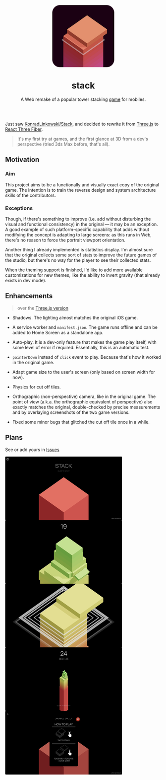 <div align="center">
<img src="public/logo192.png" width="200" height="200">

# stack
A Web remake of a popular tower stacking [game][original] for mobiles.

<br /><br />
</div>

Just saw [KonradLinkowski/Stack][threejs-version], and decided to rewrite it from [Three.js][threejs] to [React Three Fiber][r3f].

> It's my first try at games, and the first glance at 3D from a dev's perspective (tried 3ds Max before, that's all).

## Motivation

### Aim

This project aims to be a functionally and visually exact copy of the original game. The intention is to train the reverse design and system architecture skills of the contributors.

### Exceptions

Though, if there's something to improve (i.e. add without disturbing the visual and functional consistency) in the original — it may be an exception. A good example of such  platform-specific capability that adds without modifying the concept is adapting to large screens: as this runs in Web, there's no reason to force the portrait viewport orientation.

Another thing I already implemented is statistics display. I'm almost sure that the original collects some sort of stats to improve the future games of the studio, but there's no way for the player to see their collected stats.

When the theming support is finished, I'd like to add more available customizations for new themes, like the ability to invert gravity (that already exists in dev mode).

## Enhancements

> over the [Three.js version][threejs-version]

- Shadows. The lighting almost matches the original iOS game.
- A service worker and `manifest.json`. The game runs offline and can be added to Home Screen as a standalone app.
- Auto-play. It is a dev-only feature that makes the game play itself, with some level of error if required. Essentially, this is an automatic test.
- `pointerDown` instead of `click` event to play. Because that's how it worked in the original game.
- Adapt game size to the user's screen (only based on screen width for now).
- Physics for cut off tiles.
- Orthographic (non-perspective) camera, like in the original game. The point of view (a.k.a. the orthographic equivalent of perspective) also exactly matches the original, double-checked by precise measurements and by overlaying screenshots of the two game versions.

- Fixed some minor bugs that glitched the cut off tile once in a while.

## Plans

See or add yours in [Issues](https://github.com/artginzburg/stack/issues)

[threejs-version]: https://github.com/KonradLinkowski/Stack
[original]: https://apps.apple.com/us/app/stack/id1080487957
[threejs]: https://threejs.org
[r3f]: https://docs.pmnd.rs/react-three-fiber

![](./resources/preview.png)
